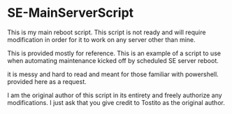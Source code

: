 # SE-MainServerScript

This is my main reboot script.  This script is not ready and will
require modification in order for it to work on any server other than
mine.

This is provided mostly for reference.
This is an example of a script to use when automating maintenance kicked
off by scheduled SE server reboot.

it is messy and hard to read and meant for those familiar with
powershell.
provided here as a request.

I am the original author of this script in its entirety and freely
authorize any modifications.  I just ask that you give credit to Tostito
as the original author.
